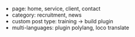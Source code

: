 - page: home, service,  client, contact
- category: recruitment, news
- custom post type: training -> build plugin
- multi-languages: plugin polylang, loco translate
